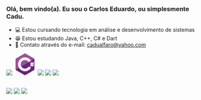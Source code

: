 ### Olá, bem vindo(a). Eu sou o Carlos Eduardo, ou simplesmente Cadu.

- 💻 Estou cursando tecnologia em análise e desenvolvimento de sistemas
- 😁 Estou estudando Java, C++, C# e Dart
- 📩 Contato através do e-mail: cadualfaro@yahoo.com
<!--
##

<div align="center">
  <a href="https://github.com/cadualfaro">
  <img height="180em" src="https://github-readme-stats.vercel.app/api?username=cadualfaro&show_icons=true&theme=chartreuse-dark&include_all_commits=true&count_private=true"/>
  <img height="180em" src="https://github-readme-stats.vercel.app/api/top-langs/?username=cadualfaro&layout=compact&langs_count=7&theme=chartreuse-dark"/>
</div>
  
##
-->
  <img heigh="50cm" width="60cm" src="https://cdn.jsdelivr.net/gh/devicons/devicon/icons/java/java-original-wordmark.svg" />
  <img heigh="50cm" width="60cm" src="https://raw.githubusercontent.com/devicons/devicon/master/icons/csharp/csharp-original.svg"/>
  <img heigh="50cm" width="120cm" src="https://img.shields.io/badge/C%2B%2B-00599C?style=for-the-badge&logo=c%2B%2B&logoColor=white"/>
  <img heigh="50cm" width="60cm" src="https://cdn.jsdelivr.net/gh/devicons/devicon/icons/dart/dart-original.svg" />
  <img heigh="50cm" width="60cm" src="https://cdn.jsdelivr.net/gh/devicons/devicon/icons/flutter/flutter-original.svg" />
          
          
  
##
  
  <div> 
  <a href="https://www.facebook.com/cadu.alfaro/" target="_blank"><img src="https://img.shields.io/badge/Facebook-1877F2?style=for-the-badge&logo=facebook&logoColor=white" target="_blank"></a>
  <a href="https://instagram.com/cadualfaro" target="_blank"><img src="https://img.shields.io/badge/-Instagram-%23E4405F?style=for-the-badge&logo=instagram&logoColor=white" target="_blank"></a>
  <a href = "mailto:cadualfaro@yahoo.com"><img src="https://img.shields.io/badge/-Gmail-%23333?style=for-the-badge&logo=gmail&logoColor=white" target="_blank"></a>
 
</div>
